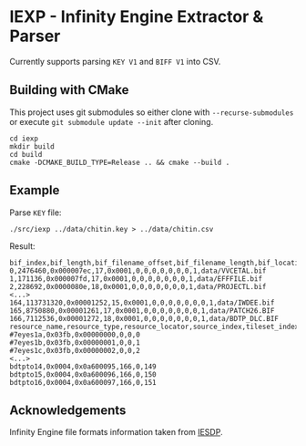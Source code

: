 # IEXP - Infinity Engine Extractor & Parser

Currently supports parsing `KEY V1` and `BIFF V1` into CSV.

## Building with CMake

This project uses git submodules so either clone with `--recurse-submodules` or execute `git submodule update --init` after cloning.

```shell
cd iexp
mkdir build
cd build
cmake -DCMAKE_BUILD_TYPE=Release .. && cmake --build .
```

## Example

Parse `KEY` file:

```shell
./src/iexp ../data/chitin.key > ../data/chitin.csv
```

Result:

```
bif_index,bif_length,bif_filename_offset,bif_filename_length,bif_location,cd6,cd5,cd4,cd3,cd2,cd1,cache,data,bif_filename
0,2476460,0x000007ec,17,0x0001,0,0,0,0,0,0,0,1,data/VVCETAL.bif
1,171136,0x000007fd,17,0x0001,0,0,0,0,0,0,0,1,data/EFFFILE.bif
2,228692,0x0000080e,18,0x0001,0,0,0,0,0,0,0,1,data/PROJECTL.bif
<...>
164,113731320,0x00001252,15,0x0001,0,0,0,0,0,0,0,1,data/IWDEE.bif
165,8750880,0x00001261,17,0x0001,0,0,0,0,0,0,0,1,data/PATCH26.BIF
166,7112536,0x00001272,18,0x0001,0,0,0,0,0,0,0,1,data/BDTP_DLC.BIF
resource_name,resource_type,resource_locator,source_index,tileset_index,file_index
#7eyes1a,0x03fb,0x00000000,0,0,0
#7eyes1b,0x03fb,0x00000001,0,0,1
#7eyes1c,0x03fb,0x00000002,0,0,2
<...>
bdtpto14,0x0004,0x0a600095,166,0,149
bdtpto15,0x0004,0x0a600096,166,0,150
bdtpto16,0x0004,0x0a600097,166,0,151
```



## Acknowledgements

Infinity Engine file formats information taken from [IESDP](https://gibberlings3.github.io/iesdp/main.htm).
